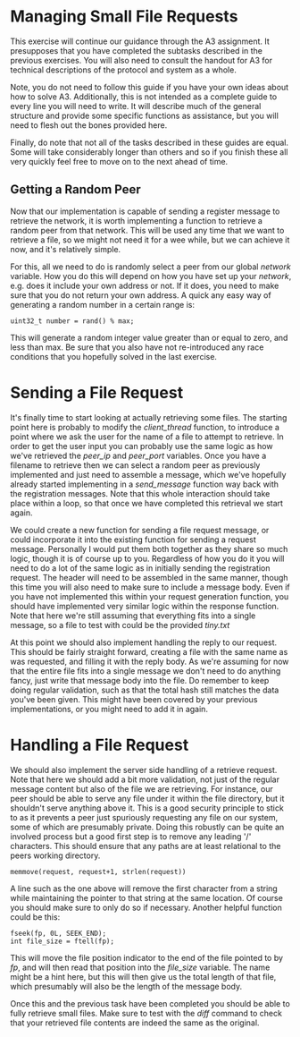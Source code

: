 # Managing Small File Requests
This exercise will continue our guidance through the A3 assignment. It 
presupposes that you have completed the subtasks described in the previous
exercises. You will also need to consult the handout for A3 for technical descriptions of the protocol and system as a whole.

Note, you do not need to follow this guide if you have your own ideas about 
how to solve A3. Additionally, this is not intended as a complete guide to 
every line you will need to write. It will describe much of the general 
structure and provide some specific functions as assistance, but you will need
to flesh out the bones provided here.

Finally, do note that not all of the tasks described in these guides are 
equal. Some will take considerably longer than others and so if you finish 
these all very quickly feel free to move on to the next ahead of time. 

## Getting a Random Peer
Now that our implementation is capable of sending a register message to 
retrieve the network, it is worth implementing a function to retrieve a random 
peer from that network. This will be used any time that we want to retrieve a 
file, so we might not need it for a wee while, but we can achieve it now, and 
it's relatively simple. 

For this, all we need to do is randomly select a peer from our global 
_network_ variable. How you do this will depend on how you have set up your 
_network_, e.g. does it include your own address or not. If it does, you need 
to make sure that you do not return your own address. A quick any easy way of 
generating a random number in a certain range is:

    uint32_t number = rand() % max;

This will generate a random integer value greater than or equal to zero, and 
less than max. Be sure that you also have not re-introduced any race 
conditions that you hopefully solved in the last exercise.

# Sending a File Request
It's finally time to start looking at actually retrieving some files. The 
starting point here is probably to modify the _client_thread_ function, to 
introduce a point where we ask the user for the name of a file to attempt to 
retrieve. In order to get the user input you can probably use the same logic 
as how we've retrieved the _peer_ip_ and _peer_port_ variables. Once you have 
a filename to retrieve then we can select a random peer as previously 
implemented and just need to assemble a message, which we've hopefully already 
started implementing in a _send_message_ function way back with the 
registration messages. Note that this whole interaction should take place 
within a loop, so that once we have completed this retrieval we start again.

We could create a new function for sending a file request message, or could 
incorporate it into the existing function for sending a request message. 
Personally I would put them both together as they share so much logic, though 
it is of course up to you. Regardless of how you do it you will need to do a 
lot of the same logic as in initially sending the registration request. The 
header will need to be assembled in the same manner, though this time you will 
also need to make sure to include a message body. Even if you have not 
implemented this within your request generation function, you should have 
implemented very similar logic within the response function. Note that here 
we're still assuming that everything fits into a single message, so a file to 
test with could be the provided _tiny.txt_ 

At this point we should also implement handling the reply to our request. This 
should be fairly straight forward, creating a file with the same name as was 
requested, and filling it with the reply body. As we're assuming for now that 
the entire file fits into a single message we don't need to do anything fancy, 
just write that message body into the file. Do remember to keep doing regular 
validation, such as that the total hash still matches the data you've been 
given. This might have been covered by your previous implementations, or you 
might need to add it in again. 

# Handling a File Request
We should also implement the server side handling of a retrieve request. Note 
that here we should add a bit more validation, not just of the regular message 
content but also of the file we are retrieving. For instance, our peer should 
be able to serve any file under it within the file directory, but it shouldn't 
serve anything above it. This is a good security principle to stick to as it 
prevents a peer just spuriously requesting any file on our system, some of 
which are presumably private. Doing this robustly can be quite an involved 
process but a good first step is to remove any leading '/' characters. This 
should ensure that any paths are at least relational to the peers working 
directory. 

    memmove(request, request+1, strlen(request))

A line such as the one above will remove the first character from a string 
while maintaining the pointer to that string at the same location. Of course 
you should make sure to only do so if necessary. Another helpful function 
could be this:

    fseek(fp, 0L, SEEK_END);
    int file_size = ftell(fp);

This will move the file position indicator to the end of the file pointed to 
by _fp_, and will then read that position into the _file_size_ variable. The 
name might be a hint here, but this will then give us the total length of that 
file, which presumably will also be the length of the message body. 

Once this and the previous task have been completed you should be able to 
fully retrieve small files. Make sure to test with the _diff_ command to check 
that your retrieved file contents are indeed the same as the original. 

